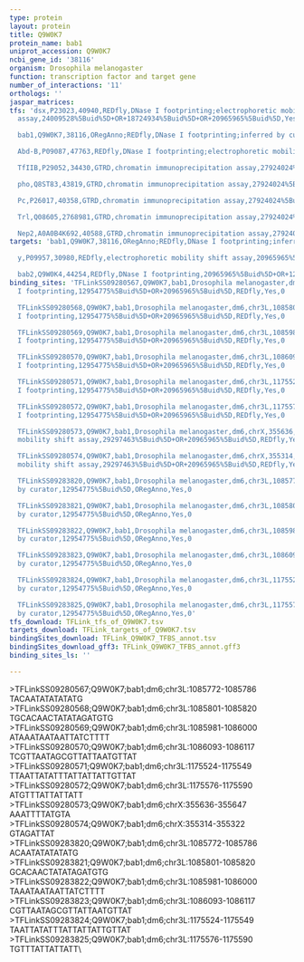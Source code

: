 ```yaml
---
type: protein
layout: protein
title: Q9W0K7
protein_name: bab1
uniprot_accession: Q9W0K7
ncbi_gene_id: '38116'
organism: Drosophila melanogaster
function: transcription factor and target gene
number_of_interactions: '11'
orthologs: ''
jaspar_matrices: 
tfs: 'dsx,P23023,40940,REDfly,DNase I footprinting;electrophoretic mobility shift
  assay,24009528%5Buid%5D+OR+18724934%5Buid%5D+OR+20965965%5Buid%5D,Yes

  bab1,Q9W0K7,38116,ORegAnno;REDfly,DNase I footprinting;inferred by curator,20965965%5Buid%5D+OR+12954775%5Buid%5D+OR+26578589%5Buid%5D,Yes

  Abd-B,P09087,47763,REDfly,DNase I footprinting;electrophoretic mobility shift assay,20965965%5Buid%5D+OR+18724934%5Buid%5D,Yes

  TfIIB,P29052,34430,GTRD,chromatin immunoprecipitation assay,27924024%5Buid%5D,No

  pho,Q8ST83,43819,GTRD,chromatin immunoprecipitation assay,27924024%5Buid%5D,No

  Pc,P26017,40358,GTRD,chromatin immunoprecipitation assay,27924024%5Buid%5D,No

  Trl,Q08605,2768981,GTRD,chromatin immunoprecipitation assay,27924024%5Buid%5D,No

  Nep2,A0A0B4K692,40588,GTRD,chromatin immunoprecipitation assay,27924024%5Buid%5D,No'
targets: 'bab1,Q9W0K7,38116,ORegAnno;REDfly,DNase I footprinting;inferred by curator,20965965%5Buid%5D+OR+12954775%5Buid%5D+OR+26578589%5Buid%5D,Yes

  y,P09957,30980,REDfly,electrophoretic mobility shift assay,20965965%5Buid%5D+OR+29297463%5Buid%5D,Yes

  bab2,Q9W0K4,44254,REDfly,DNase I footprinting,20965965%5Buid%5D+OR+12954775%5Buid%5D,No'
binding_sites: 'TFLinkSS09280567,Q9W0K7,bab1,Drosophila melanogaster,dm6,chr3L,1085772,1085786,-,dm6&position=chr3L:1085772-1085786,DNase
  I footprinting,12954775%5Buid%5D+OR+20965965%5Buid%5D,REDfly,Yes,0

  TFLinkSS09280568,Q9W0K7,bab1,Drosophila melanogaster,dm6,chr3L,1085801,1085820,-,dm6&position=chr3L:1085801-1085820,DNase
  I footprinting,12954775%5Buid%5D+OR+20965965%5Buid%5D,REDfly,Yes,0

  TFLinkSS09280569,Q9W0K7,bab1,Drosophila melanogaster,dm6,chr3L,1085981,1086000,-,dm6&position=chr3L:1085981-1086000,DNase
  I footprinting,12954775%5Buid%5D+OR+20965965%5Buid%5D,REDfly,Yes,0

  TFLinkSS09280570,Q9W0K7,bab1,Drosophila melanogaster,dm6,chr3L,1086093,1086117,-,dm6&position=chr3L:1086093-1086117,DNase
  I footprinting,12954775%5Buid%5D+OR+20965965%5Buid%5D,REDfly,Yes,0

  TFLinkSS09280571,Q9W0K7,bab1,Drosophila melanogaster,dm6,chr3L,1175524,1175549,-,dm6&position=chr3L:1175524-1175549,DNase
  I footprinting,12954775%5Buid%5D+OR+20965965%5Buid%5D,REDfly,Yes,0

  TFLinkSS09280572,Q9W0K7,bab1,Drosophila melanogaster,dm6,chr3L,1175576,1175590,-,dm6&position=chr3L:1175576-1175590,DNase
  I footprinting,12954775%5Buid%5D+OR+20965965%5Buid%5D,REDfly,Yes,0

  TFLinkSS09280573,Q9W0K7,bab1,Drosophila melanogaster,dm6,chrX,355636,355647,-,dm6&position=chrX:355636-355647,electrophoretic
  mobility shift assay,29297463%5Buid%5D+OR+20965965%5Buid%5D,REDfly,Yes,0

  TFLinkSS09280574,Q9W0K7,bab1,Drosophila melanogaster,dm6,chrX,355314,355322,-,dm6&position=chrX:355314-355322,electrophoretic
  mobility shift assay,29297463%5Buid%5D+OR+20965965%5Buid%5D,REDfly,Yes,0

  TFLinkSS09283820,Q9W0K7,bab1,Drosophila melanogaster,dm6,chr3L,1085772,1085786,+,dm6&position=chr3L:1085772-1085786,inferred
  by curator,12954775%5Buid%5D,ORegAnno,Yes,0

  TFLinkSS09283821,Q9W0K7,bab1,Drosophila melanogaster,dm6,chr3L,1085801,1085820,+,dm6&position=chr3L:1085801-1085820,inferred
  by curator,12954775%5Buid%5D,ORegAnno,Yes,0

  TFLinkSS09283822,Q9W0K7,bab1,Drosophila melanogaster,dm6,chr3L,1085981,1086000,+,dm6&position=chr3L:1085981-1086000,inferred
  by curator,12954775%5Buid%5D,ORegAnno,Yes,0

  TFLinkSS09283823,Q9W0K7,bab1,Drosophila melanogaster,dm6,chr3L,1086093,1086117,+,dm6&position=chr3L:1086093-1086117,inferred
  by curator,12954775%5Buid%5D,ORegAnno,Yes,0

  TFLinkSS09283824,Q9W0K7,bab1,Drosophila melanogaster,dm6,chr3L,1175524,1175549,+,dm6&position=chr3L:1175524-1175549,inferred
  by curator,12954775%5Buid%5D,ORegAnno,Yes,0

  TFLinkSS09283825,Q9W0K7,bab1,Drosophila melanogaster,dm6,chr3L,1175576,1175590,+,dm6&position=chr3L:1175576-1175590,inferred
  by curator,12954775%5Buid%5D,ORegAnno,Yes,0'
tfs_download: TFLink_tfs_of_Q9W0K7.tsv
targets_download: TFLink_targets_of_Q9W0K7.tsv
bindingSites_download: TFLink_Q9W0K7_TFBS_annot.tsv
bindingSites_download_gff3: TFLink_Q9W0K7_TFBS_annot.gff3
binding_sites_ls: ''

---
```

\>TFLinkSS09280567;Q9W0K7;bab1;dm6;chr3L:1085772-1085786\TACAATATATATATG\\>TFLinkSS09280568;Q9W0K7;bab1;dm6;chr3L:1085801-1085820\TGCACAACTATATAGATGTG\\>TFLinkSS09280569;Q9W0K7;bab1;dm6;chr3L:1085981-1086000\ATAAATAATAATTATCTTTT\\>TFLinkSS09280570;Q9W0K7;bab1;dm6;chr3L:1086093-1086117\TCGTTAATAGCGTTATTAATGTTAT\\>TFLinkSS09280571;Q9W0K7;bab1;dm6;chr3L:1175524-1175549\TTAATTATATTTATTATTATTGTTAT\\>TFLinkSS09280572;Q9W0K7;bab1;dm6;chr3L:1175576-1175590\ATGTTTATTATTATT\\>TFLinkSS09280573;Q9W0K7;bab1;dm6;chrX:355636-355647\AAATTTTATGTA\\>TFLinkSS09280574;Q9W0K7;bab1;dm6;chrX:355314-355322\GTAGATTAT\\>TFLinkSS09283820;Q9W0K7;bab1;dm6;chr3L:1085772-1085786\ACAATATATATATG\\>TFLinkSS09283821;Q9W0K7;bab1;dm6;chr3L:1085801-1085820\GCACAACTATATAGATGTG\\>TFLinkSS09283822;Q9W0K7;bab1;dm6;chr3L:1085981-1086000\TAAATAATAATTATCTTTT\\>TFLinkSS09283823;Q9W0K7;bab1;dm6;chr3L:1086093-1086117\CGTTAATAGCGTTATTAATGTTAT\\>TFLinkSS09283824;Q9W0K7;bab1;dm6;chr3L:1175524-1175549\TAATTATATTTATTATTATTGTTAT\\>TFLinkSS09283825;Q9W0K7;bab1;dm6;chr3L:1175576-1175590\TGTTTATTATTATT\